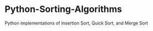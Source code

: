 Python-Sorting-Algorithms
=========================

Python implementations of Insertion Sort, Quick Sort, and Merge Sort

